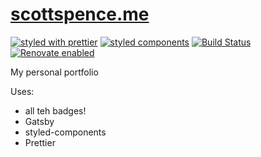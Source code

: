# [scottspence.me]

[![styled with prettier](https://img.shields.io/badge/styled_with-prettier-ff69b4.svg)](https://github.com/prettier/prettier)
[![styled components](https://img.shields.io/badge/style-%F0%9F%92%85%20styled--components-orange.svg?colorB=daa357&colorA=db748e)](https://github.com/styled-components/styled-components)
[![Build Status](https://travis-ci.org/spences10/scottspence.me.svg?branch=master)](https://travis-ci.org/spences10/scottspence.me)
[![Renovate enabled](https://img.shields.io/badge/renovate-enabled-brightgreen.svg)](https://renovatebot.com/)

My personal portfolio

Uses:

- all teh badges!
- Gatsby
- styled-components
- Prettier

<!-- Links -->

[scottspence.me]: https://scottspence.me
